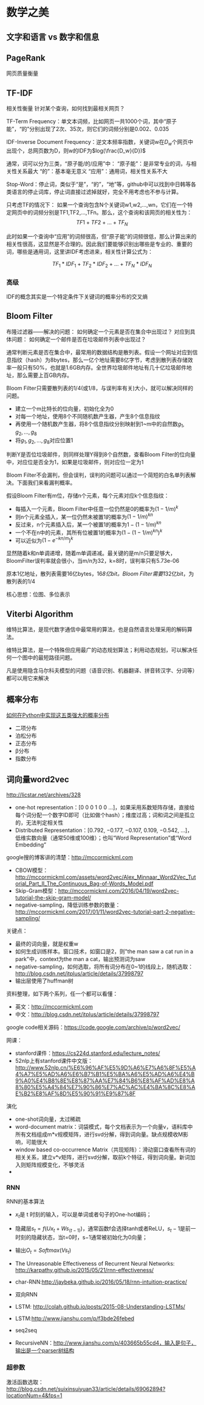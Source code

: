 

# 数学之美

## 文字和语言 vs 数字和信息

## PageRank

网页质量衡量

## TF-IDF
相关性衡量
针对某个查询，如何找到最相关网页？

TF-Term Frequency：单文本词频，比如网页一共1000个词，其中“原子能”，“的”分别出现了2次、35次，则它们的词频分别是0.002、0.035

IDF-Inverse Document Frequency：逆文本频率指数，关键词w在$D_w$个网页中出现个，总网页数为D，则w的IDF为$log(\frac{D_w}{D})$


通常，词可以分为三类，“原子能/的/应用”中：
“原子能”：是非常专业的词，与相关性关系最大
“的”：基本毫无意义
“应用”：通用词，相关性关系不大

Stop-Word：停止词，类似于“是”，“的”，“地”等，github中可以找到中日韩等各类语言的停止词库，停止词直接过滤掉就好，完全不用考虑也不参与计算。


只考虑TF的情况下：
如果一个查询包含N个关键词w1,w2,...,wn，它们在一个特定网页中的词频分别是TF1,TF2,...,TFn。那么，这个查询和该网页的相关性为：
$$TF1+TF2+...+TF_N$$

此时如果一个查询中“应用”的词频很高，但“原子能”的词频很低，那么计算出来的相关性很高，这显然是不合理的。因此我们要能够识别出哪些是专业的、重要的词，哪些是通用词，这里讲IDF考虑进来，相关性计算公式为：

$$TF_1*IDF_1 + TF_2*IDF_2 + ... + TF_N*IDF_N$$

### 高级
IDF的概念其实是一个特定条件下关键词的概率分布的交叉熵



## Bloom Filter
布隆过滤器——解决的问题：
如何确定一个元素是否在集合中出现过？
对应到具体问题：
如何确定一个邮件是否在垃圾邮件列表中出现过？

通常判断元素是否在集合中，最常用的数据结构是散列表。假设一个网址对应到信息指纹（hash）为8bytes，那么一亿个地址需要8亿字节，考虑到散列表存储效率一般只有50%，也就是1.6GB内存。全世界垃圾邮件地址有几十亿垃圾邮件地址，那么需要上百GB内存。

Bloom Filter只需要散列表的1/4(或1/8，与误判率有关)大小，就可以解决同样的问题。

* 建立一个m比特长的位向量，初始化全为0
* 对每一个地址，使用8个不同随机数产生器，产生8个信息指纹
* 再使用一个随机数产生器，将8个信息指纹分别映射到1~m中的自然数$g_1,g_2,...,g_8$
* 将$g_1,g_2,...,g_8$对应位置1

判断Y是否位垃圾邮件，则同样处理Y得到8个自然数，查看Bloom Filter的位向量中，对应位是否全为1，如果是垃圾邮件，则对应位一定为1

Bloom Filter不会漏判，但会误判，误判的问题可以通过一个简短的白名单列表解决。下面我们来看漏判概率。

假设Bloom Filter有m位，存储n个元素，每个元素对应k个信息指纹：
* 每插入一个元素，Bloom Filter中任意一位仍然是0的概率为$(1-1/m)^k$
* 则n个元素全插入，某一位仍然未被置1的概率为$(1-1/m)^{kn}$
* 反过来，n个元素插入后，某一个被置1的概率为$1- (1-1/m)^{kn}$
* 一个不在n中的元素，其所有位被置1的概率为$(1- (1-1/m)^{kn})^k$
* 可以近似为$(1-e^{-kn/m})^k$

显然随着k和n单调递增，随着m单调递减。最关键的是m/n只要足够大，BloomFilter误判率就会很小，当m/n为32，k=8时，误判率只有5.73e-06

原本1亿地址，散列表需要16亿bytes，16*8亿bit。Bloom Filter需要1*32亿bit，为散列表的1/4

核心思想：位图、多位表示

## Viterbi Algorithm
维特比算法，是现代数字通信中最常用的算法，也是自然语言处理采用的解码算法。

维特比算法，是一个特殊但应用最广的动态规划算法；利用动态规划，可以解决任何一个图中的最短路径问题。

凡是使用隐含马尔科夫模型的问题（语音识别、机器翻译、拼音转汉字、分词等）都可以用它来解决


## 概率分布

[如何在Python中实现这五类强大的概率分布](http://python.jobbole.com/81321/)

* 二项分布
* 泊松分布
* 正态分布
* β分布
* 指数分布

## 词向量word2vec
http://licstar.net/archives/328

* one-hot representation：[0 0 0 1 0 0 ...]，如果采用系数矩阵存储，直接给每个词分配一个数字ID即可（比如做个hash）；维度过高；词和词之间是孤立的，无法判定相关性
* Distributed Representation：[0.792, −0.177, −0.107, 0.109, −0.542, …]，低维实数向量（通常50维或100维）；也叫“Word Representation”或“Word Embedding”

google搜的博客讲的清楚：http://mccormickml.com
* CBOW模型：http://mccormickml.com/assets/word2vec/Alex_Minnaar_Word2Vec_Tutorial_Part_II_The_Continuous_Bag-of-Words_Model.pdf
* Skip-Gram模型：http://mccormickml.com/2016/04/19/word2vec-tutorial-the-skip-gram-model/
* negative-sampling，降低训练参数的数量：http://mccormickml.com/2017/01/11/word2vec-tutorial-part-2-negative-sampling/

关键点：
* 最终的词向量，就是权重w
* 如何生成训练样本。窗口技术，如窗口是2，则"the man saw a cat run in a park"中，context为the man a cat，输出预测词为saw
* negative-sampling，如何选取，将所有词分布在0~1的线段上，随机选取：http://blog.csdn.net/itplus/article/details/37998797
* 输出层使用了huffman树

资料整理，如下两个系列，任一个都可以看懂：
* 英文：http://mccormickml.com
* 中文：http://blog.csdn.net/itplus/article/details/37998797



google code相关源码：https://code.google.com/archive/p/word2vec/


网课：
* stanford课件：https://cs224d.stanford.edu/lecture_notes/
* 52nlp上有stanford课件中文版：http://www.52nlp.cn/%E6%96%AF%E5%9D%A6%E7%A6%8F%E5%A4%A7%E5%AD%A6%E6%B7%B1%E5%BA%A6%E5%AD%A6%E4%B9%A0%E4%B8%8E%E8%87%AA%E7%84%B6%E8%AF%AD%E8%A8%80%E5%A4%84%E7%90%86%E7%AC%AC%E4%BA%8C%E8%AE%B2%E8%AF%8D%E5%90%91%E9%87%8F

演化
* one-shot词向量，太过稀疏
* word-document matrix：词袋模式，每个文档表示为一个向量v，语料库中所有文档组成m*v规模矩阵，进行svd分解，得到词向量。缺点规模收M影响，可能很大
* window based co-occurrence Matrix（共现矩阵）：滑动窗口查看所有词的相关关系，建立v*v矩阵，进行svd分解，取前k个特征，得到词向量。新词加入则矩阵规模变化，不够灵活
* 



### RNN
RNN的基本算法
* $x_t$是 t 时刻的输入，可以是单词或者句子的One-hot编码；
* 隐藏层$s_t=f(Ux_t+Ws_{(t-1)})$，通常函数f会选择tanh或者ReLU，$s_t−1$是前一时刻的隐藏状态，当t=0时，s−1通常被初始化为0向量；
* 输出$O_t=Softmax(Vs_t)$

* The Unreasonable Effectiveness of Recurrent Neural Networks:  http://karpathy.github.io/2015/05/21/rnn-effectiveness/

* char-RNN:http://jaybeka.github.io/2016/05/18/rnn-intuition-practice/
* 双向RNN
* LSTM: http://colah.github.io/posts/2015-08-Understanding-LSTMs/
* LSTM:http://www.jianshu.com/p/f3bde26febed
* seq2seq
* RecursiveNN：http://www.jianshu.com/p/403665b55cd4，输入是句子，输出是一个parser树结构


### 超参数

激活函数选取：http://blog.csdn.net/suixinsuiyuan33/article/details/69062894?locationNum=4&fps=1





